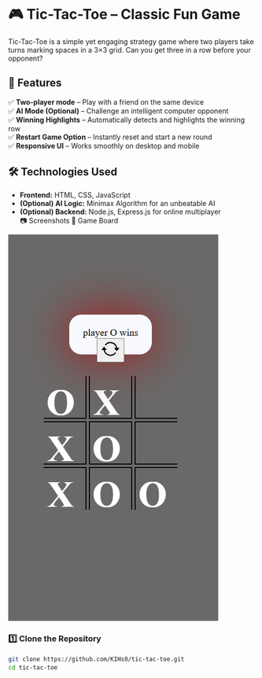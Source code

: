 # 🎮 Tic-Tac-Toe – Classic Fun Game  

Tic-Tac-Toe is a simple yet engaging strategy game where two players take turns marking spaces in a 3×3 grid. Can you get three in a row before your opponent?  

## 🚀 Features  
✅ **Two-player mode** – Play with a friend on the same device  
✅ **AI Mode (Optional)** – Challenge an intelligent computer opponent  
✅ **Winning Highlights** – Automatically detects and highlights the winning row  
✅ **Restart Game Option** – Instantly reset and start a new round  
✅ **Responsive UI** – Works smoothly on desktop and mobile  

## 🛠 Technologies Used  
- **Frontend:** HTML, CSS, JavaScript  
- **(Optional) AI Logic:** Minimax Algorithm for an unbeatable AI  
- **(Optional) Backend:** Node.js, Express.js for online multiplayer  
📷 Screenshots   🎲 Game Board

![](image.png)

### 1️⃣ Clone the Repository  
```sh
git clone https://github.com/KIHs0/tic-tac-toe.git
cd tic-tac-toe
